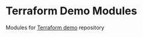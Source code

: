# Terraform Demo Modules
Modules for [Terraform demo](https://github.com/patuzov/terraform-demo) repository